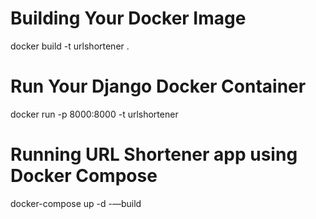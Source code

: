 # Building Your Docker Image
docker build -t urlshortener .

# Run Your Django Docker Container
docker run -p 8000:8000 -t urlshortener

# Running URL Shortener app using Docker Compose
docker-compose up -d -—build
